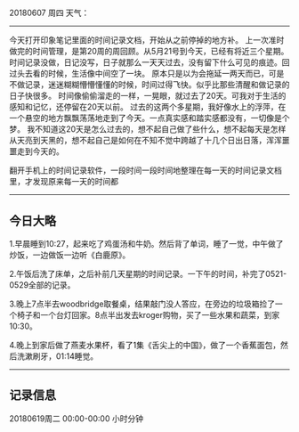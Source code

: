 #

20180607  周四  天气：
***
今天打开印象笔记里面的时间记录文档，开始从之前停掉的地方补。
上一次准时做完的时间管理，是第20周的周回顾。从5月21号到今天，已经有将近三个星期。
时间记录没做，日记没写，日子就那么一天天过去，没有留下什么可见的痕迹。回过头去看的时候，生活像中间空了一块。
原本只是以为会拖延一两天而已，可是不做记录，迷迷糊糊懵懵懂懂的时候，时间过得飞快。似乎比那些清醒和做记录的日子快很多。
时间像偷偷溜走的一样，一晃眼，就过去了20天。可我对于生活的感知和记忆，还停留在20天以前。
过去的这两个多星期，我好像水上的浮萍，在一个悬空的地方飘飘荡荡地走到了今天。一点真实感和踏实感都没有，一切像是个梦。
我不知道这20天是怎么过去的，想不起自己做了些什么，想不起每天是怎样从天亮到天黑的，想不起自己是如何在不知不觉中跨越了十几个日出日落，浑浑噩噩走到今天的。

翻开手机上的时间记录软件，一段时间一段时间地整理在每一天的时间记录文档里，才发现原来每一天的时间都

***
## 今日大略

1.早晨睡到10:27，起来吃了鸡蛋汤和牛奶。然后背了单词，睡了一觉，中午做了炒饭，一边做饭一边听《白鹿原》。

2.午饭后洗了床单，之后补前几天星期的时间记录。一下午的时间，补完了0521-0529全部的记录。

3.晚上7点半去woodbridge取餐桌，结果敲门没人答应，在旁边的垃圾箱捡了一个椅子和一个台灯回家。8点半出发去kroger购物，买了一些水果和蔬菜，到家10:30。

4.晚上到家后做了燕麦水果杯，看了1集《舌尖上的中国》，做了一个香蕉面包，然后洗漱刷牙，01:14睡觉。
***
## 记录信息
20180619周二  00:00-00:00    小时分钟
